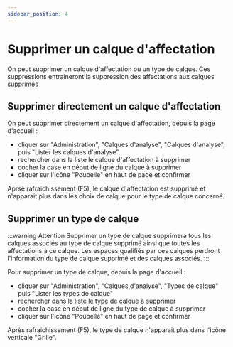 ```yaml
---
sidebar_position: 4
---
```


# Supprimer un calque d'affectation

On peut supprimer un calque d'affectation ou un type de calque.
Ces suppressions entraineront la suppression des affectations aux calques supprimés

## Supprimer directement un calque d'affectation

On peut supprimer directement un calque d'affectation, depuis la page d'accueil :

-   cliquer sur "Administration", "Calques d'analyse", "Calques d'analyse", puis "Lister les calques d'analyse".
-   rechercher dans la liste le calque d'affectation à supprimer
-   cocher la case en début de ligne du calque à supprimer
-   cliquer sur l'icône "Poubelle" en haut de page et confirmer

Aprsè rafraichissement (F5), le calque d'affectation est supprimé et n'apparait plus dans les choix de calque pour le type de calque concerné.

## Supprimer un type de calque

:::warning Attention
Supprimer un type de calque supprimera tous les calques associés au type de calque supprimé ainsi que toutes les affectations à ce calque. Les espaces qualifiés par ces calques perdront l'information du type de calque supprimé et des calques associés.
:::


Pour supprimer un type de calque, depuis la page d'accueil :

-   cliquer sur "Administration", "Calques d'analyse", "Types de calque" puis "Lister les types de calque"
-   rechercher dans la liste le type de calque à supprimer
-   cocher la case en début de ligne du type de calque à supprimer
-   cliquer sur l'icône "Poubelle" en haut de page et confirmer

Après rafraichissement (F5), le type de calque n'apparait plus dans l'icône verticale "Grille".

